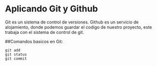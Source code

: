 # Aplicando Git y Github
Git es un sistema de control de versiones.
Github es un servicio de alojamiento, donde podemos guardar el codigo de nuestro proyecto, este trabaja con el sistema de control de git.

##Comandos basicos en Git:
```git
git add
git status
git commit
```
